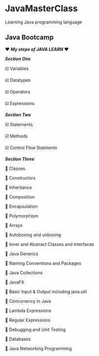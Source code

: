 # JavaMasterClass
Learning Java programming language
## Java Bootcamp

:heart: ***My steps of JAVA LEARN*** :heart:

***Section One***

:ballot_box_with_check: Variables

:ballot_box_with_check: Datatypes

:ballot_box_with_check: Operators

:ballot_box_with_check: Expressions

***Section Two***

:ballot_box_with_check: Statements

:ballot_box_with_check: Methods

:ballot_box_with_check: Control Flow Statments

***Section Three***

:book: Classes

:book: Constructors

:book: Inheritance

:book: Composition

:black_square_button: Encapsulation

:black_square_button: Polymorphism

:black_square_button: Arrays

:black_square_button: Autoboxing and unboxing

:black_square_button: Inner and Abstract Classes and Interfaces

:black_square_button: Java Generics

:black_square_button: Naming Conventions and Packages

:black_square_button: Java Collections

:black_square_button: JavaFX

:black_square_button: Basic Input & Output including java.util

:black_square_button: Concurrency in Java

:black_square_button: Lambda Expressions

:black_square_button: Regular Expressions

:black_square_button: Debugging and Unit Testing

:black_square_button: Databases

:black_square_button: Java Networking Programming

